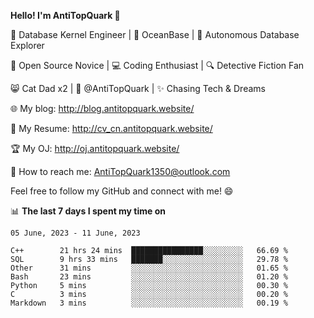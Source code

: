 
**Hello! I'm AntiTopQuark 👋**

🔧 Database Kernel Engineer | 🌊 OceanBase | 🤖 Autonomous Database Explorer

🌱 Open Source Novice | 💻 Coding Enthusiast | 🔍 Detective Fiction Fan

😸 Cat Dad x2 | 🎉 @AntiTopQuark | ✨ Chasing Tech & Dreams

🌐 My blog: http://blog.antitopquark.website/

📄 My Resume: http://cv_cn.antitopquark.website/

🏆 My OJ: http://oj.antitopquark.website/

📧 How to reach me: AntiTopQuark1350@outlook.com

Feel free to follow my GitHub and connect with me! 😄

📊 **The last 7 days I spent my time on** 

<!--START_SECTION:waka-->
```text
05 June, 2023 - 11 June, 2023

C++        21 hrs 24 mins  ████████████████░░░░░░░░░   66.69 % 
SQL        9 hrs 33 mins   ███████░░░░░░░░░░░░░░░░░░   29.78 % 
Other      31 mins         ░░░░░░░░░░░░░░░░░░░░░░░░░   01.65 % 
Bash       23 mins         ░░░░░░░░░░░░░░░░░░░░░░░░░   01.20 % 
Python     5 mins          ░░░░░░░░░░░░░░░░░░░░░░░░░   00.30 % 
C          3 mins          ░░░░░░░░░░░░░░░░░░░░░░░░░   00.20 % 
Markdown   3 mins          ░░░░░░░░░░░░░░░░░░░░░░░░░   00.19 %
```
<!--END_SECTION:waka-->


